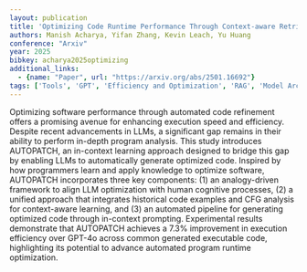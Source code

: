 ```yaml
---
layout: publication
title: 'Optimizing Code Runtime Performance Through Context-aware Retrieval-augmented Generation'
authors: Manish Acharya, Yifan Zhang, Kevin Leach, Yu Huang
conference: "Arxiv"
year: 2025
bibkey: acharya2025optimizing
additional_links:
  - {name: "Paper", url: "https://arxiv.org/abs/2501.16692"}
tags: ['Tools', 'GPT', 'Efficiency and Optimization', 'RAG', 'Model Architecture', 'Prompting']
---
```

Optimizing software performance through automated code refinement offers a
promising avenue for enhancing execution speed and efficiency. Despite recent
advancements in LLMs, a significant gap remains in their ability to perform
in-depth program analysis. This study introduces AUTOPATCH, an in-context
learning approach designed to bridge this gap by enabling LLMs to automatically
generate optimized code. Inspired by how programmers learn and apply knowledge
to optimize software, AUTOPATCH incorporates three key components: (1) an
analogy-driven framework to align LLM optimization with human cognitive
processes, (2) a unified approach that integrates historical code examples and
CFG analysis for context-aware learning, and (3) an automated pipeline for
generating optimized code through in-context prompting. Experimental results
demonstrate that AUTOPATCH achieves a 7.3% improvement in execution efficiency
over GPT-4o across common generated executable code, highlighting its potential
to advance automated program runtime optimization.
